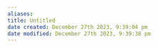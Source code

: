 ```yaml
---
aliases: 
title: Untitled
date created: December 27th 2023, 9:39:04 pm
date modified: December 27th 2023, 9:39:38 pm
---
```

